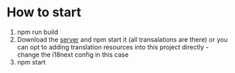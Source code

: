 # How to start

1. npm run build
2. Download the [server](https://github.com/zorgick/serverLaMetrage) and npm start it (all transalations are there) or you can opt to adding translation resources into this project directly - change the i18next config in this case
3. npm start 
